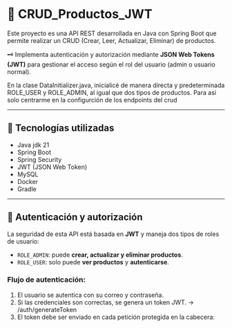 # 🛒 CRUD_Productos_JWT

Este proyecto es una API REST desarrollada en Java con Spring Boot que permite realizar un CRUD 
(Crear, Leer, Actualizar, Eliminar) de productos. 

🗝️ Implementa autenticación y autorización mediante **JSON Web Tokens (JWT)** 
para gestionar el acceso según el rol del usuario (admin o usuario normal).

En la clase DataInitializer.java, inicialicé de manera directa y predeterminada ROLE_USER y ROLE_ADMIN,
al igual que dos tipos de productos. Para asi solo centrarme en la configurción de los endpoints del crud

---

## 🚀 Tecnologías utilizadas

- Java jdk 21
- Spring Boot
- Spring Security
- JWT (JSON Web Token)
- MySQL
- Docker
- Gradle

---

## 🔐 Autenticación y autorización

La seguridad de esta API está basada en **JWT** y maneja dos tipos de roles de usuario:

- `ROLE_ADMIN`: puede **crear, actualizar y eliminar productos**.
- `ROLE_USER`: solo puede **ver productos** y **autenticarse**.

### Flujo de autenticación:
1. El usuario se autentica con su correo y contraseña.
2. Si las credenciales son correctas, se genera un token JWT. -> /auth/generateToken
3. El token debe ser enviado en cada petición protegida en la cabecera:  
